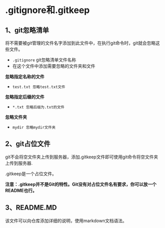 # .gitignore和.gitkeep

## 1、git忽略清单

将不需要被git管理的文件名字添加到此文件中，在执行git命令时，git就会忽略这些文件。

- `.gitignore` git忽略清单文件名称
- 在这个文件中添加需要忽略的文件夹和文件

**忽略指定名称的文件**

- ```
  test.txt 忽略test.txt文件 
  ```

**忽略指定后缀的文件**

- ```
  *.txt 忽略后缀为.txt的文件 
  ```

**忽略文件夹**

- ```
  mydir 忽略mydir文件夹 
  ```

## 2、git占位文件

git不会将空文件夹上传到服务器，添加.gitkeep文件即可使用git命令将空文件夹上传到服务器.

.gitkeep是一个占位文件。

**注意：.gitkeep并不是Git的特性。Git没有对占位文件名有要求，你可以放一个README也行。**

## 3、README.MD

该文件可以向仓库添加详细的说明，使用markdown文档语法。
